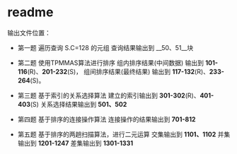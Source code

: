# __readme__

输出文件位置：

* 第一题
    遍历查询 S.C=128 的元组
    查询结果输出到 __50、51__块

* 第二题
    使用TPMMAS算法进行排序
    组内排序结果(中间数据) 输出到 __101-116__(R)、__201-232__(S)，
    组间排序结果(最终结果) 输出到 __117-132__(R)、__233-264__(S)。
* 第三题
    基于索引的关系选择算法
    建立的索引输出到 __301-302__(R)、__401-403__(S)
    关系选择结果输出到 __501、502__
* 第四题
    基于排序的连接操作算法
    连接操作的结果输出到 __701-812__
* 第五题
    基于排序的两趟扫描算法，进行二元运算
    交集输出到 __1101、1102__
    并集输出到 __1201-1247__
    差集输出到 __1301-1331__
